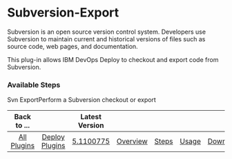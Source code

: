 
# Subversion-Export

Subversion is an open source version control system. Developers use Subversion to maintain current and historical versions of files such as source code, web pages, and documentation.

This plug-in allows IBM DevOps Deploy to checkout and export code from Subversion.


### Available Steps

Svn ExportPerform a Subversion checkout or export



|Back to ...||Latest Version|||||
| :---: | :---: | :---: | :---: | :---: | :---: | :---: |
|[All Plugins](../../index.md)|[Deploy Plugins](../README.md)|[5.1100775](https://raw.githubusercontent.com/UrbanCode/IBM-UCD-PLUGINS/main/files/Subversion-export/Subversion-export-5.1100775.zip)|[Overview](overview.md)|[Steps](steps.md)|[Usage](usage.md)|[Downloads](downloads.md)|
